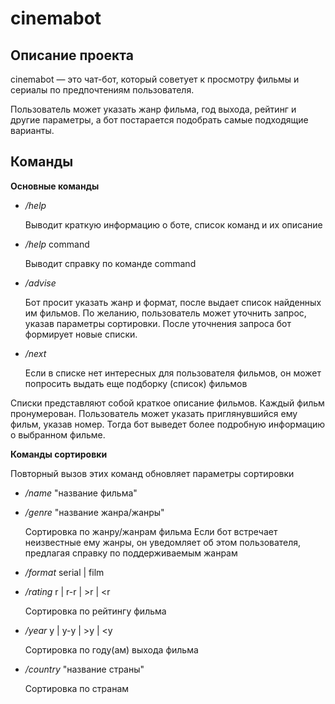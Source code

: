 # cinemabot
## Описание проекта
cinemabot — это чат-бот, который советует к просмотру фильмы и сериалы по предпочтениям пользователя.

Пользователь может указать жанр фильма, год выхода, рейтинг и другие параметры, а бот постарается подобрать самые подходящие варианты.

## Команды
**Основные команды**
- _/help_

  Выводит краткую информацию о боте, список команд и их описание


- _/help_ command

  Выводит справку по команде command


- _/advise_

  Бот просит указать жанр и формат, после выдает список найденных им фильмов.	По желанию, пользователь может уточнить запрос, указав параметры сортировки. После уточнения запроса бот формирует новые списки.


- _/next_

  Если в списке нет интересных для пользователя фильмов, он может попросить выдать еще подборку (список) фильмов

Списки представляют собой краткое описание фильмов. Каждый фильм пронумерован. Пользователь может указать приглянувшийся ему фильм, указав номер. Тогда бот выведет более подробную информацию о выбранном фильме.


**Команды сортировки**

Повторный вызов этих команд обновляет параметры сортировки

- _/name_ "название фильма"


- _/genre_ "название жанра/жанры"

  Сортировка по жанру/жанрам фильма
  Если бот встречает неизвестные ему жанры, он уведомляет об этом пользователя,
  предлагая справку по поддерживаемым жанрам


- _/format_ serial | film


- _/rating_ r | r-r | >r | <r

  Сортировка по рейтингу фильма


- _/year_ y | y-y | >y | <y

  Сортировка по году(ам) выхода фильма


- _/country_ "название страны"

  Сортировка по странам
